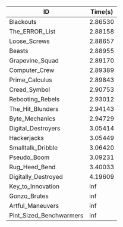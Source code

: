 |ID|Time(s)|
|-|-|
|Blackouts|2.86530|
|The_ERROR_List|2.88158|
|Loose_Screws|2.88657|
|Beasts|2.88955|
|Grapevine_Squad|2.89170|
|Computer_Crew|2.89389|
|Prime_Calculus|2.89843|
|Creed_Symbol|2.90753|
|Rebooting_Rebels|2.93012|
|The_Hit_Blunders|2.94143|
|Byte_Mechanics|2.94729|
|Digital_Destroyers|3.05414|
|Hackerjacks|3.05449|
|Smalltalk_Dribble|3.06420|
|Pseudo_Boom|3.09231|
|Rug_Heed_Bend|3.40033|
|Digitally_Destroyed|4.19609|
|Key_to_Innovation|inf|
|Gonzo_Brutes|inf|
|Artful_Maneuvers|inf|
|Pint_Sized_Benchwarmers|inf|
